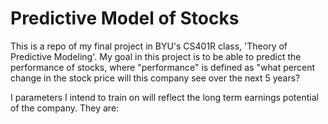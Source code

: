 # Predictive Model of Stocks

This is a repo of my final project in BYU's CS401R class, 'Theory of Predictive Modeling'. My goal in this project is to be
able to predict the performance of stocks, where "performance" is defined as "what percent change in the stock price will
this company see over the next 5 years?

I parameters I intend to train on will reflect the long term earnings potential of the company. They are:
